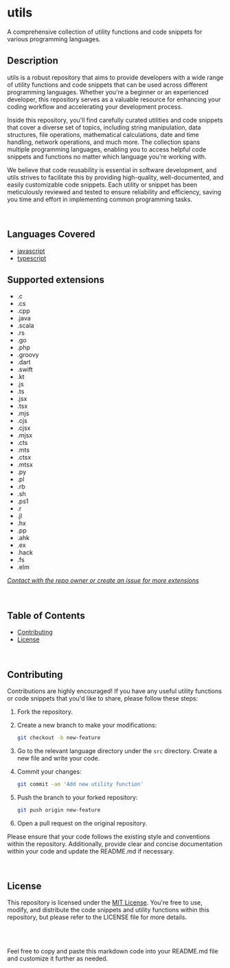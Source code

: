 # utils

A comprehensive collection of utility functions and code snippets for various programming languages.

## Description

utils is a robust repository that aims to provide developers with a wide range of utility functions and code snippets that can be used across different programming languages. Whether you're a beginner or an experienced developer, this repository serves as a valuable resource for enhancing your coding workflow and accelerating your development process.

Inside this repository, you'll find carefully curated utilities and code snippets that cover a diverse set of topics, including string manipulation, data structures, file operations, mathematical calculations, date and time handling, network operations, and much more. The collection spans multiple programming languages, enabling you to access helpful code snippets and functions no matter which language you're working with.

We believe that code reusability is essential in software development, and utils strives to facilitate this by providing high-quality, well-documented, and easily customizable code snippets. Each utility or snippet has been meticulously reviewed and tested to ensure reliability and efficiency, saving you time and effort in implementing common programming tasks.

<br />

## Languages Covered

- [javascript](/markdown/javascript.md)
- [typescript](/markdown/typescript.md)

## Supported extensions

- .c
- .cs
- .cpp
- .java
- .scala
- .rs
- .go
- .php
- .groovy
- .dart
- .swift
- .kt
- .js
- .ts
- .jsx
- .tsx
- .mjs
- .cjs
- .cjsx
- .mjsx
- .cts
- .mts
- .ctsx
- .mtsx
- .py
- .pl
- .rb
- .sh
- .ps1
- .r
- .jl
- .hx
- .pp
- .ahk
- .ex
- .hack
- .fs
- .elm

[_Contact with the repo owner or create an issue for more extensions_](me@sayad.dev)

<br />

## Table of Contents

- [Contributing](#contributing)
- [License](#license)

<br />

## Contributing

Contributions are highly encouraged! If you have any useful utility functions or code snippets that you'd like to share, please follow these steps:

1. Fork the repository.

2. Create a new branch to make your modifications:

   ```sh
   git checkout -b new-feature
   ```

3. Go to the relevant language directory under the `src` directory. Create a new file and write your code.

4. Commit your changes:

   ```sh
   git commit -am 'Add new utility function'
   ```

5. Push the branch to your forked repository:

   ```sh
   git push origin new-feature
   ```

6. Open a pull request on the original repository.

Please ensure that your code follows the existing style and conventions within the repository. Additionally, provide clear and concise documentation within your code and update the README.md if necessary.

<br />

## License

This repository is licensed under the [MIT License](LICENSE). You're free to use, modify, and distribute the code snippets and utility functions within this repository, but please refer to the LICENSE file for more details.

<br />
<br />

Feel free to copy and paste this markdown code into your README.md file and customize it further as needed.
